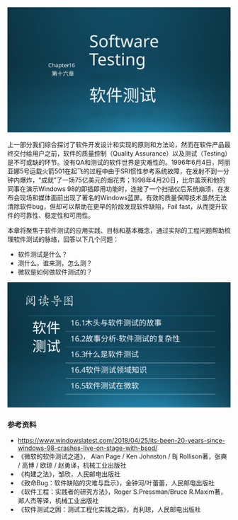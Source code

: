 
<img src="img/Slide1.SVG"/>

上一部分我们综合探讨了软件开发设计和实现的原则和方法论，然而在软件产品最终交付给用户之前，软件的质量控制（Quality Assurance）以及测试（Testing）是不可或缺的环节。没有QA和测试的软件世界是灾难性的。1996年6月4日，阿丽亚娜5号运载火箭501在起飞的过程中由于SRI惯性参考系统故障，在发射不到一分钟内爆炸，“成就”了一场75亿美元的烟花秀；1998年4月20日，比尔盖茨和他的同事在演示Windows 98的即插即用功能时，连接了一个扫描仪后系统崩溃，在发布会现场和媒体面前出现了著名的Windows蓝屏。有效的质量保障技术虽然无法清除软件bug，但却可以帮助在更早的阶段发现软件缺陷，Fail fast，从而提升软件的可靠性、稳定性和可用性。

本章将聚焦于软件测试的应用实践、目标和基本概念，通过实际的工程问题帮助梳理软件测试的脉络，回答以下几个问题：
- 软件测试是什么？
- 测什么，谁来测，怎么测？
- 微软是如何做软件测试的？

<img src="img/Slide2.SVG"/>



### 参考资料

- https://www.windowslatest.com/2018/04/25/its-been-20-years-since-windows-98-crashes-live-on-stage-with-bsod/
- 《微软的软件测试之道》， Alan Page / Ken Johnston / Bj Rollison著，张奭 / 高博 / 欧琼 / 赵勇译，机械工业出版社
- 《构建之法》，邹欣，人民邮电出版社
- 《致命Bug：软件缺陷的灾难与启示》，金钟河/叶蕾蕾，人民邮电出版社
- 《软件工程：实践者的研究方法》，Roger S.Pressman/Bruce R.Maxim著，郑人杰等译，机械工业出版社
- 《软件测试之困：测试工程化实践之路》，肖利琼，人民邮电出版社
